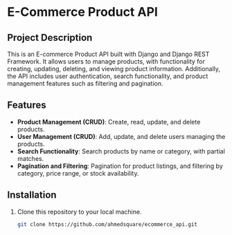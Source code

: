 # E-Commerce Product API

## Project Description
This is an E-commerce Product API built with Django and Django REST Framework. It allows users to manage products, with functionality for creating, updating, deleting, and viewing product information. Additionally, the API includes user authentication, search functionality, and product management features such as filtering and pagination.

## Features
- **Product Management (CRUD)**: Create, read, update, and delete products.
- **User Management (CRUD)**: Add, update, and delete users managing the products.
- **Search Functionality**: Search products by name or category, with partial matches.
- **Pagination and Filtering**: Pagination for product listings, and filtering by category, price range, or stock availability.

## Installation
1. Clone this repository to your local machine.
   ```bash
   git clone https://github.com/ahmedsquare/ecommerce_api.git

